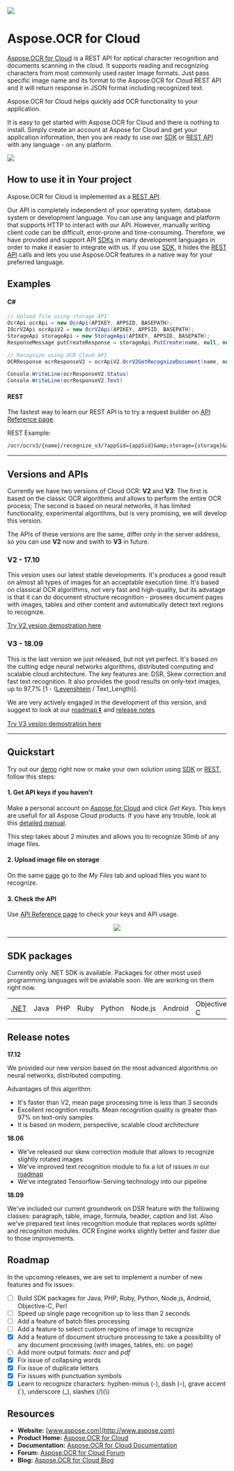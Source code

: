 <img src="Docs/Resources/heading.png">

# Aspose.OCR for Cloud

[Aspose.OCR for Cloud](https://products.aspose.cloud/ocr/cloud) is a REST API for optical character recognition and documents scanning in the cloud. It supports reading and recognizing characters from most commonly used raster image formats. Just pass specific image name and its format to the Aspose.OCR for Cloud REST API and it will return response in JSON format including recognized text.

Aspose.OCR for Cloud helps quickly add OCR functionality to your application.

It is easy to get started with Aspose.OCR for Cloud and there is nothing to install. Simply create an account at Aspose for Cloud and get your application information, then you are ready to use owr [SDK](#sdk-packages) or [REST API](#rest) with any language - on any platform.

<a title="GOTO WEB DEMO" href="http://saltov-gpu-3.dynabic.com:8084/">
  <img src="Docs/Resources/demo_preview.png">
</a>

## How to use it in Your project

Aspose.OCR for Cloud is implemented as a [REST API](#rest).

Our API is completely independent of your operating system, database system or development language. You can use any language and platform that supports HTTP to interact with our API. However, manually writing client code can be difficult, error-prone and time-consuming. Therefore, we have provided and support API [SDKs](#sdk-packages) in many development languages in order to make it easier to integrate with us.
If you use [SDK](#sdk-packages), it hides the [REST API](#rest) calls and lets you use Aspose.OCR features in a native way for your preferred language.

## Examples

#### C#

```csharp
// Upload file using storage API
OcrApi ocrApi = new OcrApi(APIKEY, APPSID, BASEPATH);
IOcrV2Api ocrApiV2 = new OcrV2Api(APIKEY, APPSID, BASEPATH);
StorageApi storageApi = new StorageApi(APIKEY, APPSID, BASEPATH);
ResponseMessage putCreateResponse = storageApi.PutCreate(name, null, null, System.IO.File.ReadAllBytes(Path.Combine(DataFolder, name)));

// Recognize using OCR Cloud API
OCRResponse ocrResponseV2 = ocrApiV2.OcrV2GetRecognizeDocument(name, null, null);

Console.WriteLine(ocrResponseV2.Status)
Console.WriteLine(ocrResponseV2.Text)
```

#### REST

The fastest way to learn our REST API is to try a request builder on [API Reference page](https://apireference.aspose.cloud/ocr/).

REST Example:

```REST
/ocr/ocrv3/{name}/recognize_v3/?appSid={appSid}&amp;storage={storage}&amp;folder={folder}
```

_________________________

## Versions and APIs

Currently we have two versions of Cloud OCR: **V2** and **V3**: The first is based on the classic OCR algorithms and allows to perform the entire OCR process; The second is based on neural networks, it has limited functionality, experimental algorithms, but is very promising, we will develop this version.

The APIs of these versions are the same, differ only in the server address, so you can use **V2** now and swith to **V3** in future.

### V2 - 17.10

This vesion uses our latest stable developments. It's produces a good result on almost all types of images for an acceptable execution time. It's based on classical OCR algorithms, not very fast and high-quality, but its advatage is that it can do document structure recognition - prosees document pages with images, tables and other content and automatically detect text regions to recognize.

[Try V2 vesion demostration here](http://saltov-gpu-3.dynabic.com:8083/)

### V3 - 18.09

This is the last version we just released, but not yet perfect. It's based on the cutting edge neural networks algorithms, distributed computing and scalable cloud architecture. The key features are: DSR, Skew correction and fast text recognition. It also provides the good results on only-text images, up to 97,7% [1 - ([Levenshtein](https://en.wikipedia.org/wiki/Levenshtein_distance) / Text_Length)]. 

We are very actively engaged in the development of this version, and suggest to look at our [roadmap :arrow_double_down:](#roadmap) and [release notes](#release-notes)

[Try V3 vesion demostration here](http://saltov-gpu-3.dynabic.com:8084/)

_________________________

## Quickstart

Try out our [demo](http://saltov-gpu-3.dynabic.com:8083/) right now or make your own solution using [SDK](#sdk-packages) or [REST](#rest), follow this steps:

#### 1. Get API keys if you haven't

Make a personal account on [Aspose for Cloud](https://dashboard.aspose.cloud/#/) and click _Get Keys_. This keys are usefull for all Aspose Cloud products. If you have any trouble, look at this [detailed manual](https://docs.aspose.cloud/display/totalcloud/Create+New+App+and+Get+App+Key+and+SID).

This step takes about 2 minutes and allows you to recognize 30mb of any image files.

#### 2. Upload image file on storage

On the same [page](https://dashboard.aspose.cloud/#/files) go to the _My Files_ tab and upload files you want to recognize.

#### 3. Check the API

Use [API Reference page](https://apireference.aspose.cloud/ocr/) to check your keys and API usage.

<p align="center">
  <a title="Download ZIP" href="https://github.com/asposecloud/Aspose.OCR-Cloud/archive/master.zip">
     <img src="Docs/Resources/download.png" />
  </a>
</p>

_________________________

## SDK packages

Currently only .NET SDK is available. Packages for other most used programming languages will be avialable soon. We are working on them right now.

||||||||||
|-------|----------|-------|-------|-------|---------|---------|----------|-------|
|[.NET](/SDK_V3/SDK/Aspose.OCR-Cloud-SDK-for-.NET)|Java|PHP|Ruby|Python|Node.js|Android|Objective-C|Perl|

## Release notes
**17.12** 

We provided our new version based on the most advanced algorithms on neural networks, distributed computing.

Advantages of this algorithm:
- It's faster than V2, mean page processing time is less than 3 seconds
- Excellent recognition results. Mean recognition quality is greater than 97% on text-only samples
- It is based on modern, perspective, scalable cloud architecture

**18.06**

- We've released our skew correction module that allows to recognize slightly rotated images
- We've improved text recognition module to fix a lot of issues in our [roadmap](#roadmap)
- We've integrated Tensorflow-Serving technology into our pipeline

**18.09**

We've included our current groundwork on DSR feature with the following classes: paragraph, table, image, formula, header, caption and list. Also we've prepared text lines recognition module that replaces words splitter and recognition modules. OCR Engine works slightly better and faster due to those improvements.

## Roadmap

In the upcoming releases, we are set to implement a number of new features and fix issues:

- [ ] Build SDK packages for Java, PHP, Ruby, Python, Node.js, Android, Objective-C, Perl
- [ ] Speed up single page recognition up to  less than 2 seconds
- [ ] Add a feature of batch files processing
- [ ] Add a feature to select custom regions of image to recognize
- [x] Add a feature of document structure processing to take a possibility of any document processing (with images, tables, etc. on page)
- [ ] Add more output formats: _hocr_ and _pdf_
- [x] Fix issue of collapsing words
- [x] Fix issue of duplicate letters
- [x] Fix issues with punctuation symbols
- [x] Learn to recognize characters: hyphen-minus (-), dash (–), grave accent (`), underscore (_), slashes (/)(\\)

## Resources

- **Website:** [www.aspose.com](http://www.aspose.com)
- **Product Home:** [Aspose.OCR for Cloud](https://products.aspose.cloud/ocr/cloud)
- **Documentation:** [Aspose.OCR for Cloud Documentation](http://www.aspose.com/docs/display/ocrcloud)
- **Forum:** [Aspose.OCR for Cloud Forum](http://www.aspose.com/community/forums/aspose.ocr-product-family/493/showforum.aspx)
- **Blog:** [Aspose.OCR for Cloud Blog](http://www.aspose.com/blogs/aspose-products/aspose-ocr-product-family.html)
